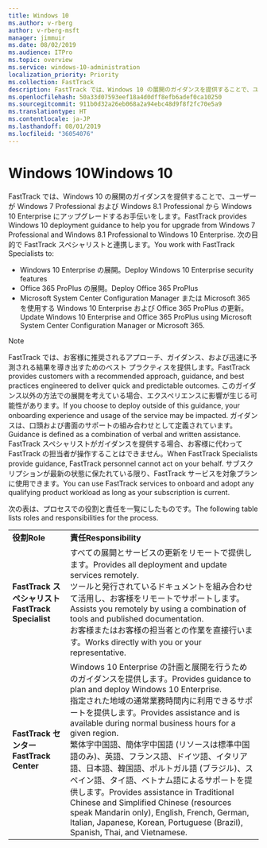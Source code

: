 ```yaml
---
title: Windows 10
ms.author: v-rberg
author: v-rberg-msft
manager: jimmuir
ms.date: 08/02/2019
ms.audience: ITPro
ms.topic: overview
ms.service: windows-10-administration
localization_priority: Priority
ms.collection: FastTrack
description: FastTrack では、Windows 10 の展開のガイダンスを提供することで、ユーザーが Windows 7 Professional および Windows 8.1 Professional から Windows 10 Enterprise にアップグレードするお手伝いをします。
ms.openlocfilehash: 50a33d07593eef18a4d0dff8efb6adef0ca10250
ms.sourcegitcommit: 911b0d32a26eb068a2a94ebc48d9f8f2fc70e5a9
ms.translationtype: HT
ms.contentlocale: ja-JP
ms.lasthandoff: 08/01/2019
ms.locfileid: "36054076"
---
```

# <a name="windows-10"></a><span data-ttu-id="8a704-103">Windows 10</span><span class="sxs-lookup"><span data-stu-id="8a704-103">Windows 10</span></span>

<span data-ttu-id="8a704-104">FastTrack では、Windows 10 の展開のガイダンスを提供することで、ユーザーが Windows 7 Professional および Windows 8.1 Professional から Windows 10 Enterprise にアップグレードするお手伝いをします。</span><span class="sxs-lookup"><span data-stu-id="8a704-104">FastTrack provides Windows 10 deployment guidance to help you for upgrade from Windows 7 Professional and Windows 8.1 Professional to Windows 10 Enterprise.</span></span> <span data-ttu-id="8a704-105">次の目的で FastTrack スペシャリストと連携します。</span><span class="sxs-lookup"><span data-stu-id="8a704-105">You work with FastTrack Specialists to:</span></span>

- <span data-ttu-id="8a704-106">Windows 10 Enterprise の展開。</span><span class="sxs-lookup"><span data-stu-id="8a704-106">Deploy Windows 10 Enterprise security features</span></span>
- <span data-ttu-id="8a704-107">Office 365 ProPlus の展開。</span><span class="sxs-lookup"><span data-stu-id="8a704-107">Deploy Office 365 ProPlus</span></span> 
- <span data-ttu-id="8a704-108">Microsoft System Center Configuration Manager または Microsoft 365 を使用する Windows 10 Enterprise および Office 365 ProPlus の更新。</span><span class="sxs-lookup"><span data-stu-id="8a704-108">Update Windows 10 Enterprise and Office 365 ProPlus using Microsoft System Center Configuration Manager or Microsoft 365.</span></span>
  
> [!NOTE]
> <span data-ttu-id="8a704-109">FastTrack では、お客様に推奨されるアプローチ、ガイダンス、および迅速に予測される結果を導き出すためのベスト プラクティスを提供します。</span><span class="sxs-lookup"><span data-stu-id="8a704-109">FastTrack provides customers with a recommended approach, guidance, and best practices engineered to deliver quick and predictable outcomes.</span></span> <span data-ttu-id="8a704-110">このガイダンス以外の方法での展開を考えている場合、エクスペリエンスに影響が生じる可能性があります。</span><span class="sxs-lookup"><span data-stu-id="8a704-110">If you choose to deploy outside of this guidance, your onboarding experience and usage of the service may be impacted.</span></span> <span data-ttu-id="8a704-111">ガイダンスは、口頭および書面のサポートの組み合わせとして定義されています。</span><span class="sxs-lookup"><span data-stu-id="8a704-111">Guidance is defined as a combination of verbal and written assistance.</span></span> <span data-ttu-id="8a704-112">FastTrack スペシャリストがガイダンスを提供する場合、お客様に代わって FastTrack の担当者が操作することはできません。</span><span class="sxs-lookup"><span data-stu-id="8a704-112">When FastTrack Specialists provide guidance, FastTrack personnel cannot act on your behalf.</span></span> <span data-ttu-id="8a704-113">サブスクリプションが最新の状態に保たれている限り、FastTrack サービスを対象プランに使用できます。</span><span class="sxs-lookup"><span data-stu-id="8a704-113">You can use FastTrack services to onboard and adopt any qualifying product workload as long as your subscription is current.</span></span>  
    
<span data-ttu-id="8a704-114">次の表は、プロセスでの役割と責任を一覧にしたものです。</span><span class="sxs-lookup"><span data-stu-id="8a704-114">The following table lists roles and responsibilities for the process.</span></span>

|||
|:-----|:-----|
|<span data-ttu-id="8a704-115">**役割**</span><span class="sxs-lookup"><span data-stu-id="8a704-115">**Role**</span></span> <br/> |<span data-ttu-id="8a704-116">**責任**</span><span class="sxs-lookup"><span data-stu-id="8a704-116">**Responsibility**</span></span> <br/> |
|<span data-ttu-id="8a704-117">**FastTrack スペシャリスト**</span><span class="sxs-lookup"><span data-stu-id="8a704-117">**FastTrack Specialist**</span></span> <br/> |<span data-ttu-id="8a704-118">すべての展開とサービスの更新をリモートで提供します。</span><span class="sxs-lookup"><span data-stu-id="8a704-118">Provides all deployment and update services remotely.</span></span>  <br/> <span data-ttu-id="8a704-119">ツールと発行されているドキュメントを組み合わせて活用し、お客様をリモートでサポートします。</span><span class="sxs-lookup"><span data-stu-id="8a704-119">Assists you remotely by using a combination of tools and published documentation.</span></span> <br/> <span data-ttu-id="8a704-120">お客様またはお客様の担当者との作業を直接行います。</span><span class="sxs-lookup"><span data-stu-id="8a704-120">Works directly with you or your representative.</span></span>|
|<span data-ttu-id="8a704-121">**FastTrack センター**</span><span class="sxs-lookup"><span data-stu-id="8a704-121">**FastTrack Center**</span></span>  <br/> |<span data-ttu-id="8a704-122">Windows 10 Enterprise の計画と展開を行うためのガイダンスを提供します。</span><span class="sxs-lookup"><span data-stu-id="8a704-122">Provides guidance to plan and deploy Windows 10 Enterprise.</span></span>   <br/> <span data-ttu-id="8a704-123">指定された地域の通常業務時間内に利用できるサポートを提供します。</span><span class="sxs-lookup"><span data-stu-id="8a704-123">Provides assistance and is available during normal business hours for a given region.</span></span> <br/> <span data-ttu-id="8a704-124">繁体字中国語、簡体字中国語 (リソースは標準中国語のみ)、英語、フランス語、ドイツ語、イタリア語、日本語、韓国語、ポルトガル語 (ブラジル)、スペイン語、タイ語、ベトナム語によるサポートを提供します。</span><span class="sxs-lookup"><span data-stu-id="8a704-124">Provides assistance in Traditional Chinese and Simplified Chinese (resources speak Mandarin only), English, French, German, Italian, Japanese, Korean, Portuguese (Brazil), Spanish, Thai, and Vietnamese.</span></span>|
 

 